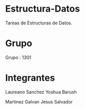 # Estructura-Datos
Tareas de Estructuras de Datos.

# Grupo
Grupo : 1301

# Integrantes
Laureano Sanchez Yoshua Barush 

Martinez Galvan Jesus Salvador
